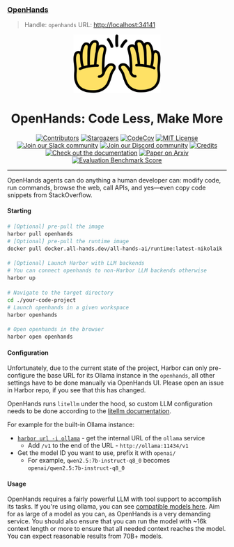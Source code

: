 ### [OpenHands](https://github.com/All-Hands-AI/OpenHands)

> Handle: `openhands`
> URL: [http://localhost:34141](http://localhost:34141)

<div align="center">
  <img src="https://raw.githubusercontent.com/All-Hands-AI/OpenHands/refs/heads/main/docs/static/img/logo.png" alt="Logo" width="200">
  <h1 align="center">OpenHands: Code Less, Make More</h1>
</div>

<div align="center">
  <a href="https://github.com/All-Hands-AI/OpenHands/graphs/contributors"><img src="https://img.shields.io/github/contributors/All-Hands-AI/OpenHands?style=for-the-badge&color=blue" alt="Contributors"></a>
  <a href="https://github.com/All-Hands-AI/OpenHands/stargazers"><img src="https://img.shields.io/github/stars/All-Hands-AI/OpenHands?style=for-the-badge&color=blue" alt="Stargazers"></a>
  <a href="https://codecov.io/github/All-Hands-AI/OpenHands?branch=main"><img alt="CodeCov" src="https://img.shields.io/codecov/c/github/All-Hands-AI/OpenHands?style=for-the-badge&color=blue"></a>
  <a href="https://github.com/All-Hands-AI/OpenHands/blob/main/LICENSE"><img src="https://img.shields.io/github/license/All-Hands-AI/OpenHands?style=for-the-badge&color=blue" alt="MIT License"></a>
  <br/>
  <a href="https://join.slack.com/t/opendevin/shared_invite/zt-2oikve2hu-UDxHeo8nsE69y6T7yFX_BA"><img src="https://img.shields.io/badge/Slack-Join%20Us-red?logo=slack&logoColor=white&style=for-the-badge" alt="Join our Slack community"></a>
  <a href="https://discord.gg/ESHStjSjD4"><img src="https://img.shields.io/badge/Discord-Join%20Us-purple?logo=discord&logoColor=white&style=for-the-badge" alt="Join our Discord community"></a>
  <a href="https://github.com/All-Hands-AI/OpenHands/blob/main/CREDITS.md"><img src="https://img.shields.io/badge/Project-Credits-blue?style=for-the-badge&color=FFE165&logo=github&logoColor=white" alt="Credits"></a>
  <br/>
  <a href="https://docs.all-hands.dev/modules/usage/getting-started"><img src="https://img.shields.io/badge/Documentation-000?logo=googledocs&logoColor=FFE165&style=for-the-badge" alt="Check out the documentation"></a>
  <a href="https://arxiv.org/abs/2407.16741"><img src="https://img.shields.io/badge/Paper%20on%20Arxiv-000?logoColor=FFE165&logo=arxiv&style=for-the-badge" alt="Paper on Arxiv"></a>
  <a href="https://huggingface.co/spaces/OpenHands/evaluation"><img src="https://img.shields.io/badge/Benchmark%20score-000?logoColor=FFE165&logo=huggingface&style=for-the-badge" alt="Evaluation Benchmark Score"></a>
  <hr>
</div>

OpenHands agents can do anything a human developer can: modify code, run commands, browse the web,
call APIs, and yes—even copy code snippets from StackOverflow.

#### Starting

```bash
# [Optional] pre-pull the image
harbor pull openhands
# [Optional] pre-pull the runtime image
docker pull docker.all-hands.dev/all-hands-ai/runtime:latest-nikolaik

# [Optional] Launch Harbor with LLM backends
# You can connect openhands to non-Harbor LLM backends otherwise
harbor up

# Navigate to the target directory
cd ./your-code-project
# Launch openhands in a given workspace
harbor openhands

# Open openhands in the browser
harbor open openhands
```

#### Configuration

Unfortunately, due to the current state of the project, Harbor can only pre-configure the base URL for its Ollama instance in the `openhands`, all other settings have to be done manually via OpenHands UI. Please open an issue in Harbor repo, if you see that this has changed.

OpenHands runs `litellm` under the hood, so custom LLM configuration needs to be done according to the [litellm documentation](https://docs.litellm.ai/docs/).

For example for the built-in Ollama instance:
- [`harbor url -i ollama`](./3.-Harbor-CLI-Reference#harbor-url-service) - get the internal URL of the `ollama` service
  - Add `/v1` to the end of the URL - `http://ollama:11434/v1`
- Get the model ID you want to use, prefix it with `openai/`
  - For example, `qwen2.5:7b-instruct-q8_0` becomes `openai/qwen2.5:7b-instruct-q8_0`

#### Usage

OpenHands requires a fairly powerful LLM with tool support to accomplish its tasks. If you're using ollama, you can see [compatible models here](https://ollama.com/search?c=tools). Aim for as large of a model as you can, as OpenHands is a very demanding service. You should also ensure that you can run the model with ~16k context length or more to ensure that all needed context reaches the model. You can expect reasonable results from 70B+ models.
